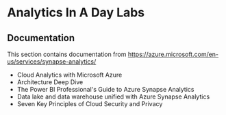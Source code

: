 # Analytics In A Day Labs

## Documentation

This section contains documentation from https://azure.microsoft.com/en-us/services/synapse-analytics/
* Cloud Analytics with Microsoft Azure 
* Architecture Deep Dive
* The Power BI Professional's Guide to Azure Synapse Analytics
* Data lake and data warehouse unified with Azure Synapse Analytics
* Seven Key Principles of Cloud Security and Privacy
